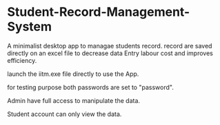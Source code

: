 # Student-Record-Management-System
A minimalist desktop app to managae students record. record are saved directly on an excel file to decrease data Entry labour cost and improves efficiency.

launch the iitm.exe file directly to use the App.

for testing purpose both passwords are set to "password".

Admin have full access to manipulate the data.

Student account can only view the data.
